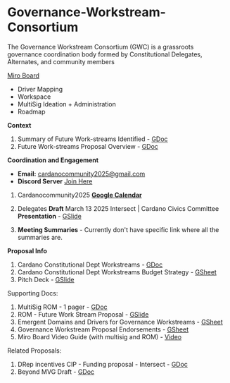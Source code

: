 # Governance-Workstream-Consortium
The Governance Workstream Consortium (GWC) is a grassroots governance coordination body formed by Constitutional Delegates, Alternates, and community members



[Miro Board](https://miro.com/app/board/uXjVIZDjWg0=/)
- Driver Mapping
- Workspace
- MultiSig Ideation + Administration
- Roadmap

**__Context__**
1. Summary of Future Work-streams Identified -  [GDoc](https://docs.google.com/document/d/1BIfPsHhvzEhLxU1wbMxosQn3tQHel_euIzekbFbLjG4)
2. Future Work-streams Proposal Overview - [GDoc](https://docs.google.com/document/d/1H23-B1Z8gU1qTSPlNfduXle2uKfvLg_0jFw0dquIZ00)

**__Coordination and Engagement__**
- **Email:** cardanocommunity2025@gmail.com
- **Discord Server** [Join Here](https://discord.gg/PHpgPFTz5m)

1. Cardanocommunity2025 [**Google Calendar**](https://calendar.google.com/calendar/u/0?cid=Y2FyZGFub2NvbW11bml0eTIwMjVAZ21haWwuY29t)

2. Delegates **Draft** March 13 2025 Intersect | Cardano Civics Committee **Presentation** - [GSlide](https://docs.google.com/presentation/d/1So4ZDLWAySk1H4QY2k41hDf48-hBckH8ta_ESxtYGbg)

3. **Meeting Summaries** - Currently don't have specific link where all the summaries are.

**__Proposal Info__**
1. Cardano Constitutional Dept Workstreams - [GDoc](https://docs.google.com/document/d/1ruTWv3qoyxnWSoJ1KpilttozfKQGTq0Ly4CyPpS8YM4)
2. Cardano Constitutional Dept Workstreams Budget Strategy - [GSheet](https://docs.google.com/spreadsheets/d/1ArJLvbOjkjFsj8P_KyTnMWNFzYaakJpnE0b9b4Qsbnw)
3. Pitch Deck - [GSlide](https://docs.google.com/presentation/d/1fEZsi36bsMDerdjZpufPbw8WSTfktrFBzRi_LTASuHE/edit#slide=id.g34ccc24d119_0_579)

Supporting Docs:
1. MultiSig ROM - 1 pager - [GDoc](https://docs.google.com/document/d/1pB-FreDfQCjlNiVYx3MtMaBfEiz7oXb9iaaDqwLZhbE/edit?usp=sharing)
2. ROM - Future Work Stream Proposal - [GSlide](https://docs.google.com/presentation/d/1y3Fv_um8oMrZZ5QPV6eJnqU2YOILnnZj2oh65_Hzw-Q/edit?usp=sharing)
3. Emergent Domains and Drivers for Governance Workstreams - [GSheet](https://docs.google.com/spreadsheets/d/1wKLVGCTYSQK_xsZPaPIFp4npOzjESb4r6vrICZCFsNw)
4. Governance Workstream Proposal Endorsements - [GSheet](https://docs.google.com/spreadsheets/d/1YGDs75fL_eW6T_KW1iOIF2_H6AzKrbm30IVUNQb-anw)
6. Miro Board Video Guide (with multisig and ROM) - [Video](https://youtu.be/IH3cPPnbngY)

Related Proposals:
1. DRep incentives CIP - Funding proposal - Intersect - [GDoc](https://docs.google.com/document/d/1AOKY7eGzpM72eVDfNqGxAfJVIAXq5767Yjwg2_5tDug)
2. Beyond MVG Draft - [GDoc](https://docs.google.com/document/d/1zojo0m416LolsHkpC1HF42Gq0ZACulHTtLXmzWnvc_k)

